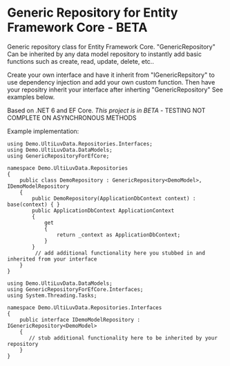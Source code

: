 # Generic Repository for Entity Framework Core - BETA

Generic repository class for Entity Framework Core.  "GenericRepository" Can be inherited by any data model repository to instantly add basic functions such as create, read, update, delete, etc..

Create your own interface and have it inherit from "IGenericRepsitory" to use dependency injection and add your own custom function. Then have your repositry inherit your interface after inherting "GenericRepository"  See examples below.

Based on .NET 6 and EF Core. *This project is in BETA* - TESTING NOT COMPLETE ON ASYNCHRONOUS METHODS

Example implementation:

```
using Demo.UltiLuvData.Repositories.Interfaces;
using Demo.UltiLuvData.DataModels;
using GenericRepositoryForEfCore;

namespace Demo.UltiLuvData.Repositories
{
    public class DemoRepository : GenericRepository<DemoModel>, IDemoModelRepository
    {
        public DemoRepository(ApplicationDbContext context) : base(context) { }
        public ApplicationDbContext ApplicationContext
        {
            get
            {
                return _context as ApplicationDbContext;
            }
        }    
         // add additional functionality here you stubbed in and inherited from your interface
    }
}
```
```
using Demo.UltiLuvData.DataModels;
using GenericRepositoryForEfCore.Interfaces;
using System.Threading.Tasks;

namespace Demo.UltiLuvData.Repositories.Interfaces
{
    public interface IDemoModelRepository : IGenericRepository<DemoModel>
    {
       // stub additional functionality here to be inherited by your repository
    }
}
```
